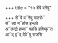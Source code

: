 +++
title = "१५ शेषे वनेषु"

+++
शे᳓षे व᳓नेषु मातरोः᳓  
सं᳓ त्वा म᳓र्तास इन्धते  
अ᳓तन्द्रो हव्या᳓ वहसि हविष्कृ᳓त  
आ᳓द् इ᳓द् देवे᳓षु राजसि